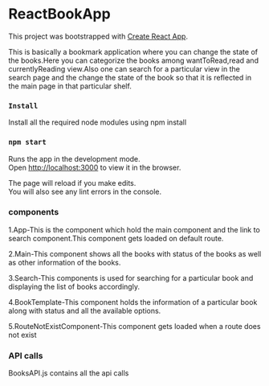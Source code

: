 # ReactBookApp
This project was bootstrapped with [Create React App](https://github.com/facebook/create-react-app).

This is basically a bookmark application where you can change the state of the books.Here you can categorize the books among wantToRead,read and currentlyReading view.Also one can search for a particular view in the search page and the change the state of the book so that it is reflected in the main page in that particular shelf.

### `Install`

Install all the required node modules using npm install

### `npm start`

Runs the app in the development mode.<br>
Open [http://localhost:3000](http://localhost:3000) to view it in the browser.

The page will reload if you make edits.<br>
You will also see any lint errors in the console.

### components
1.App-This is the component which hold the main component and the link to search component.This component gets loaded on default route.

2.Main-This component shows all the books with status of the books as well as other information of the books.

3.Search-This components is used for searching for a particular book and displaying the list of books accordingly.

4.BookTemplate-This component holds the information of a particular book along with status and all the available options.

5.RouteNotExistComponent-This component gets loaded when a route does not exist

### API calls

BooksAPI.js contains all the api calls


